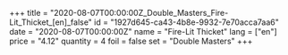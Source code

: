 +++
title = "2020-08-07T00:00:00Z_Double_Masters_Fire-Lit_Thicket_[en]_false"
id = "1927d645-ca43-4b8e-9932-7e70acca7aa6"
date = "2020-08-07T00:00:00Z"
name = "Fire-Lit Thicket"
lang = ["en"]
price = "4.12"
quantity = 4
foil = false
set = "Double Masters"
+++
